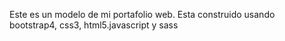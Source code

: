 Este es un modelo de mi portafolio web. Esta construido usando bootstrap4, css3, html5.javascript y sass
